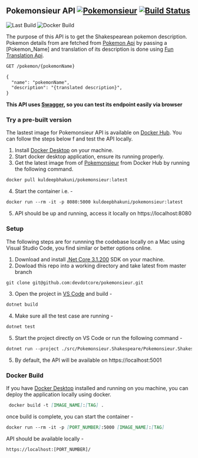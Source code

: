## Pokemonsieur API [![Pokemonsieur](https://circleci.com/gh/devdotcore/pokemonsieur.svg?style=svg)](https://circleci.com/gh/devdotcore/pokemonsieur) [![Build Status](https://dev.azure.com/devcore-org/Pokemonsieur/_apis/build/status/pokemonsieur%20-%20CI?branchName=master)](https://dev.azure.com/devcore-org/Pokemonsieur/_build/latest?definitionId=8&branchName=master)

![Last Build](https://github.com/devdotcore/pokemonsieur/workflows/.NET%20Core/badge.svg?branch=develop)
![Docker Build](https://github.com/devdotcore/pokemonsieur/workflows/Docker%20Build/badge.svg)


The purpose of this API is to get the Shakespearean pokemon description. Pokemon details from are fetched from [Pokemon Api](https://pokeapi.co/) by passing a [Pokemon_Name] and translation of its description is done using [Fun Translation Api](https://funtranslations.com/shakespeare).

```markdown
GET /pokemon/{pokemonName}
```

```markdown
{
  "name": "pokemonName",
  "description": "{translated description}",
}
```
**This API uses [Swagger](https://swagger.io/), so you can test its endpoint easily via browser**

### Try a pre-built version
The lastest image for Pokemonsieur API is available on [Docker Hub](https://hub.docker.com/). You can follow the steps below f and test the API locally.

1. Install [Docker Desktop](https://www.docker.com/products/docker-desktop) on your machine.
2. Start docker desktop application, ensure its running properly.
3. Get the latest image from of [Pokemonsieur](https://hub.docker.com/repository/docker/kuldeepbhakuni/pokemonsieur) from Docker Hub by running the following command.
```markdown
docker pull kuldeepbhakuni/pokemonsieur:latest
```
4. Start the container i.e. -
```markdown
docker run --rm -it -p 8080:5000 kuldeepbhakuni/pokemonsieur:latest
```
5. API should be up and running, access it locally on https://localhost:8080

### Setup
The following steps are for runnning the codebase locally on a Mac using Visual Studio Code, you find similar or better options online.

1. Download and install [.Net Core 3.1.200](https://dotnet.microsoft.com/download/dotnet-core/3.1) SDK on your machine.
2. Dowload this repo into a working directory and take latest from master branch
```markdown
git clone git@github.com:devdotcore/pokemonsieur.git
```
3. Open the project in [VS Code](https://code.visualstudio.com/) and build -
```markdown
dotnet build
```
4. Make sure all the test case are running -
```markdown
dotnet test
```
5. Start the project directly on VS Code or run the following command -
```markdown
dotnet run --project ./src/Pokemonsieur.Shakespeare/Pokemonsieur.Shakespeare.csproj
```
5. By default, the API will be available on https://localhost:5001

### Docker Build
If you have [Docker Desktop](https://www.docker.com/products/docker-desktop) installed and running on you machine, you can deploy the application locally using docker.

```markdown
 docker build -t [IMAGE_NAME]:[TAG] .  
```
once build is complete, you can start the container -

```markdown
docker run --rm -it -p [PORT_NUMBER]:5000 [IMAGE_NAME]:[TAG]
```

API should be available locally -

```markdown
https://localhost:[PORT_NUMBER]/
```
